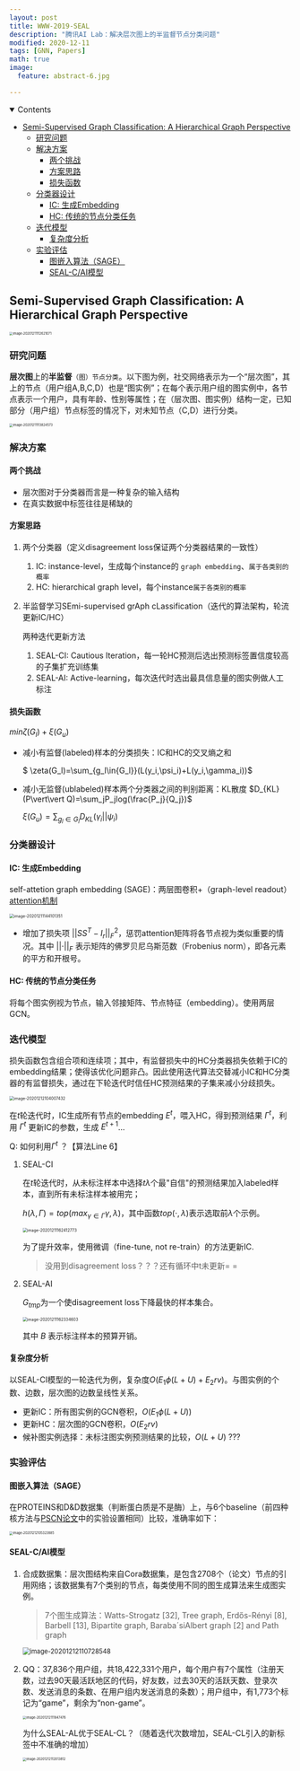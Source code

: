 ```yaml
---
layout: post
title: WWW-2019-SEAL
description: "腾讯AI Lab：解决层次图上的半监督节点分类问题"
modified: 2020-12-11
tags: [GNN, Papers]
math: true
image:
  feature: abstract-6.jpg

---
```


<details open><!-- 可选open -->
<summary>Contents</summary>
<div markdown="1">
<!-- TOC -->

- [Semi-Supervised Graph Classification: A Hierarchical Graph Perspective](#semi-supervised-graph-classification-a-hierarchical-graph-perspective)
    - [研究问题](#%E7%A0%94%E7%A9%B6%E9%97%AE%E9%A2%98)
    - [解决方案](#%E8%A7%A3%E5%86%B3%E6%96%B9%E6%A1%88)
        - [两个挑战](#%E4%B8%A4%E4%B8%AA%E6%8C%91%E6%88%98)
        - [方案思路](#%E6%96%B9%E6%A1%88%E6%80%9D%E8%B7%AF)
        - [损失函数](#%E6%8D%9F%E5%A4%B1%E5%87%BD%E6%95%B0)
    - [分类器设计](#%E5%88%86%E7%B1%BB%E5%99%A8%E8%AE%BE%E8%AE%A1)
        - [IC: 生成Embedding](#ic-%E7%94%9F%E6%88%90embedding)
        - [HC: 传统的节点分类任务](#hc-%E4%BC%A0%E7%BB%9F%E7%9A%84%E8%8A%82%E7%82%B9%E5%88%86%E7%B1%BB%E4%BB%BB%E5%8A%A1)
    - [迭代模型](#%E8%BF%AD%E4%BB%A3%E6%A8%A1%E5%9E%8B)
        - [复杂度分析](#%E5%A4%8D%E6%9D%82%E5%BA%A6%E5%88%86%E6%9E%90)
    - [实验评估](#%E5%AE%9E%E9%AA%8C%E8%AF%84%E4%BC%B0)
        - [图嵌入算法（SAGE）](#%E5%9B%BE%E5%B5%8C%E5%85%A5%E7%AE%97%E6%B3%95sage)
        - [SEAL-C/AI模型](#seal-cai%E6%A8%A1%E5%9E%8B)

<!-- /TOC -->
</div>
</details>

## Semi-Supervised Graph Classification: A Hierarchical Graph Perspective

<img src="{{ site.url }}/images/2020-12-11-SEAL-CI/image-20201211112621071.png" alt="image-20201211112621071" style="zoom:40%;" />

### 研究问题

**层次图**上的**半监督**`（图）节点分类`。以下图为例，社交网络表示为一个“层次图”，其上的节点（用户组A,B,C,D）也是“图实例”；在每个表示用户组的图实例中，各节点表示一个用户，具有年龄、性别等属性；在（层次图、图实例）结构一定，已知部分（用户组）节点标签的情况下，对未知节点（C,D）进行分类。

<img src="{{ site.url }}/images/2020-12-11-SEAL-CI/image-20201211113824573.png" alt="image-20201211113824573" style="zoom:40%;" />

### 解决方案

#### 两个挑战

- 层次图对于分类器而言是一种复杂的输入结构
- 在真实数据中标签往往是稀缺的

#### 方案思路

1. 两个分类器（定义disagreement loss保证两个分类器结果的一致性）

   1. IC: instance-level，生成每个instance的 `graph embedding`、`属于各类别的概率`
   2. HC: hierarchical graph level，每个instance`属于各类别的概率`

2. 半监督学习SEmi-supervised grAph cLassification（迭代的算法架构，轮流更新IC/HC）

   两种迭代更新方法

   1. SEAL-CI: Cautious Iteration，每一轮HC预测后选出预测标签置信度较高的子集扩充训练集
   2. SEAL-AI: Active-learning，每次迭代时选出最具信息量的图实例做人工标注

#### 损失函数

$min\zeta(G_l)+\xi(G_u)$

- 减小有监督(labeled)样本的分类损失：IC和HC的交叉熵之和

  $ \zeta(G_l)=\sum_{g_l\in{G_l}}(L(y_i,\psi_i)+L(y_i,\gamma_i))$

- 减小无监督(ublabeled)样本两个分类器之间的判别距离：KL散度 $D_{KL}(P\vert\vert Q)=\sum_jP_jlog(\frac{P_j}{Q_j})$

  $\xi(G_u)=\sum_{g_l\in{G_l}}D_{KL}(\gamma_i \vert \vert\psi_i)$

  

### 分类器设计

#### IC: 生成Embedding

self-attetion graph embedding (SAGE)：两层图卷积+（graph-level readout）[attention机制](https://zhuanlan.zhihu.com/p/47226281)

<img src="{{ site.url }}/images/2020-12-11-SEAL-CI/image-20201211144101351.png" alt="image-20201211144101351" style="zoom:50%;" />

* 增加了损失项 $\vert\vert SS^T-I_r \vert\vert _F^2$，惩罚attention矩阵将各节点视为类似重要的情况。其中 $\vert\vert \cdot \vert\vert _F$ 表示矩阵的佛罗贝尼乌斯范数（Frobenius norm），即各元素的平方和开根号。

#### HC: 传统的节点分类任务

将每个图实例视为节点，输入邻接矩阵、节点特征（embedding）。使用两层GCN。

### 迭代模型

损失函数包含组合项和连续项；其中，有监督损失中的HC分类器损失依赖于IC的embedding结果；使得该优化问题非凸。因此使用迭代算法交替减小IC和HC分类器的有监督损失，通过在下轮迭代时信任HC预测结果的子集来减小分歧损失。

<img src="{{ site.url }}/images/2020-12-11-SEAL-CI/image-20201212104007432.png" alt="image-20201212104007432" style="zoom:50%;" />

在$t$轮迭代时，IC生成所有节点的embedding $E^t$，喂入HC，得到预测结果 $\Gamma^t$，利用 $\Gamma^t$ 更新IC的参数，生成 $E^{t+1}$...

Q: 如何利用$\Gamma^t$ ？【算法Line 6】

1. SEAL-CI

   在$t$轮迭代时，从未标注样本中选择$t\lambda$个最"自信"的预测结果加入labeled样本，直到所有未标注样本被用完；

   $h(\lambda,\Gamma)=top(max_{\gamma\in{\Gamma}}\gamma, \lambda)$，其中函数$top(\cdot, \lambda)$表示选取前$\lambda$个示例。

   <img src="{{ site.url }}/images/2020-12-11-SEAL-CI/image-20201211162412773.png" alt="image-20201211162412773" style="zoom:50%;" />

   为了提升效率，使用微调（fine-tune, not re-train）的方法更新IC.

   > 没用到disagreement loss？？？还有循环中t未更新= =

2. SEAL-AI

   $G_{tmp}$为一个使disagreement loss下降最快的样本集合。

   <img src="{{ site.url }}/images/2020-12-11-SEAL-CI/image-20201211162334603.png" alt="image-20201211162334603" style="zoom: 50%;" />

   其中 $B$ 表示标注样本的预算开销。

#### 复杂度分析 

以SEAL-CI模型的一轮迭代为例，复杂度$O(E_1\phi(L+U)+E_2rv)$。与图实例的个数、边数，层次图的边数呈线性关系。

- 更新IC：所有图实例的GCN卷积，$O(E_1\phi(L+U))$
- 更新HC：层次图的GCN卷积，$O(E_2rv)$
- 候补图实例选择：未标注图实例预测结果的比较，$O(L+U)$ ???

### 实验评估

#### 图嵌入算法（SAGE）

在PROTEINS和D&D数据集（判断蛋白质是不是酶）上，与6个baseline（前四种核方法与[PSCN论文](http://proceedings.mlr.press/v48/niepert16.pdf)中的实验设置相同）比较，准确率如下：

<img src="{{ site.url }}/images/2020-12-11-SEAL-CI/image-20201212105323885.png" alt="image-20201212105323885" style="zoom:40%;" />

#### SEAL-C/AI模型

1. 合成数据集：层次图结构来自Cora数据集，是包含2708个（论文）节点的引用网络；该数据集有7个类别的节点，每类使用不同的图生成算法来生成图实例。

   > 7个图生成算法：Watts-Strogatz [32], Tree graph, Erdős-Rényi [8], Barbell [13], Bipartite graph, Baraba´siAlbert graph [2] and Path graph

   <img src="{{ site.url }}/images/2020-12-11-SEAL-CI/image-20201212110728548.png" alt="image-20201212110728548" style="zoom:80%;" />

2. QQ：37,836个用户组，共18,422,331个用户，每个用户有7个属性（注册天数，过去90天最活跃地区的代码，好友数，过去30天的活跃天数、登录次数、发送消息的条数、在用户组内发送消息的条数）；用户组中，有1,773个标记为“game”，剩余为“non-game”。

   <img src="{{ site.url }}/images/2020-12-11-SEAL-CI/image-20201212111847476.png" alt="image-20201212111847476" style="zoom:40%;" />

   为什么SEAL-AL优于SEAL-CL？（随着迭代次数增加，SEAL-CL引入的新标签中不准确的增加）

   <img src="{{ site.url }}/images/2020-12-11-SEAL-CI/image-20201212112013812.png" alt="image-20201212112013812" style="zoom:40%;" />
